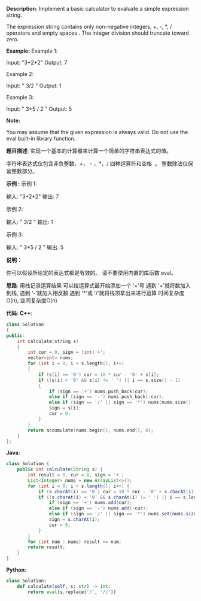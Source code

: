 __Description__:
Implement a basic calculator to evaluate a simple expression string.

The expression string contains only non-negative integers, +, -, *, / operators and empty spaces . The integer division should truncate toward zero.

__Example:__
Example 1:

Input: "3+2*2"
Output: 7

Example 2:

Input: " 3/2 "
Output: 1

Example 3:

Input: " 3+5 / 2 "
Output: 5

__Note:__

You may assume that the given expression is always valid.
Do not use the eval built-in library function.

__题目描述__:
实现一个基本的计算器来计算一个简单的字符串表达式的值。

字符串表达式仅包含非负整数，+， - ，*，/ 四种运算符和空格  。 整数除法仅保留整数部分。

__示例 :__
示例 1:

输入: "3+2*2"
输出: 7

示例 2:

输入: " 3/2 "
输出: 1

示例 3:

输入: " 3+5 / 2 "
输出: 5

__说明：__

你可以假设所给定的表达式都是有效的。
请不要使用内置的库函数 eval。

__思路__:
用栈记录运算结果
可以给运算式最开始添加一个 '+'号
遇到 '+'就将数加入到栈, 遇到 ‘-’就加入相反数
遇到 '*'或 '/'就将栈顶拿出来进行运算
时间复杂度O(n), 空间复杂度O(n)

__代码__:
__C++__:
```C++
class Solution 
{
public:
    int calculate(string s) 
    {
        int cur = 0, sign = (int)'+';
        vector<int> nums;
        for (int i = 0; i < s.length(); i++)
        {
            if (s[i] >= '0') cur = 10 * cur - '0' + s[i];
            if ((s[i] < '0' && s[i] != ' ') || i == s.size() - 1)
            {
                if (sign == '+') nums.push_back(cur);
                else if (sign == '-') nums.push_back(-cur);
                else if (sign == '/' || sign == '*') nums[nums.size() - 1] = sign == '*' ? nums[nums.size() - 1] * cur : nums[nums.size() - 1] / cur;
                sign = s[i];
                cur = 0;
            }
        }
        return accumulate(nums.begin(), nums.end(), 0);
    }
};
```

__Java__:
```Java
class Solution {
    public int calculate(String s) {
        int result = 0, cur = 0, sign = '+';
        List<Integer> nums = new ArrayList<>();
        for (int i = 0; i < s.length(); i++) {
            if (s.charAt(i) >= '0') cur = 10 * cur - '0' + s.charAt(i);
            if ((s.charAt(i) < '0' && s.charAt(i) != ' ') || i == s.length() - 1) {
                if (sign == '+') nums.add(cur);
                else if (sign == '-') nums.add(-cur);
                else if (sign == '/' || sign == '*') nums.set(nums.size() - 1, sign == '*' ? nums.get(nums.size() - 1) * cur : nums.get(nums.size() - 1) / cur);
                sign = s.charAt(i);
                cur = 0;
            }
        }
        for (int num : nums) result += num;
        return result;
    }
}
```

__Python__:
```Python
class Solution:
    def calculate(self, s: str) -> int:
        return eval(s.replace('/', '//'))
```